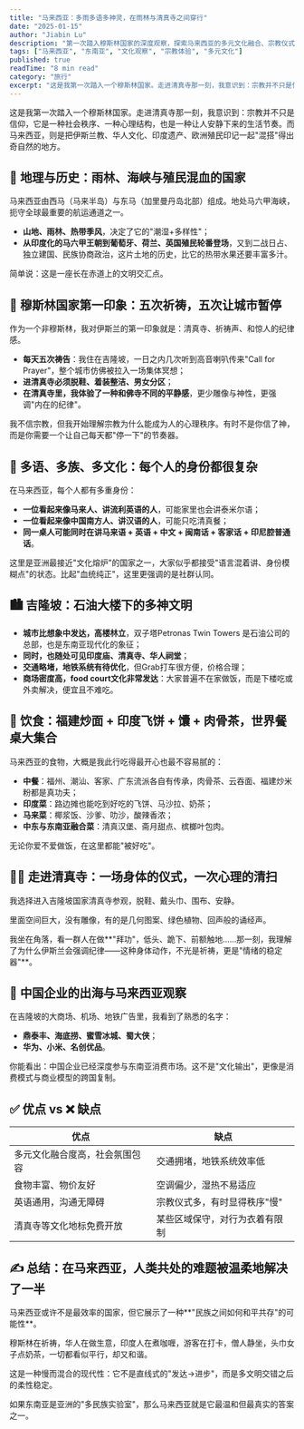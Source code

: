 ```yaml
---
title: "马来西亚：多雨多语多神灵，在雨林与清真寺之间穿行"
date: "2025-01-15"
author: "Jiabin Lu"
description: "第一次踏入穆斯林国家的深度观察，探索马来西亚的多元文化融合、宗教仪式、美食体验，以及这个国家如何温柔地解决人类共处的难题。"
tags: ["马来西亚", "东南亚", "文化观察", "宗教体验", "多元文化"]
published: true
readTime: "8 min read"
category: "旅行"
excerpt: "这是我第一次踏入一个穆斯林国家。走进清真寺那一刻，我意识到：宗教并不只是信仰，它是一种社会秩序、一种心理结构，也是一种让人安静下来的生活节奏。"
---
```


这是我第一次踏入一个穆斯林国家。走进清真寺那一刻，我意识到：宗教并不只是信仰，它是一种社会秩序、一种心理结构，也是一种让人安静下来的生活节奏。而马来西亚，则是把伊斯兰教、华人文化、印度遗产、欧洲殖民印记一起"混搭"得出奇自然的地方。

## 📍 地理与历史：雨林、海峡与殖民混血的国家

马来西亚由西马（马来半岛）与东马（加里曼丹岛北部）组成。地处马六甲海峡，扼守全球最重要的航运通道之一。

- **山地、雨林、热带季风**，决定了它的"潮湿+多样性"；
- **从印度化的马六甲王朝到葡萄牙、荷兰、英国殖民轮番登场**，又到二战日占、独立建国、民族协商政治，这片土地的历史，比它的热带水果还要丰富多汁。

简单说：这是一座长在赤道上的文明交汇点。

## 🕌 穆斯林国家第一印象：五次祈祷，五次让城市暂停

作为一个非穆斯林，我对伊斯兰的第一印象就是：清真寺、祈祷声、和惊人的纪律感。

- **每天五次祷告**：我住在吉隆坡，一日之内几次听到高音喇叭传来"Call for Prayer"，整个城市仿佛被拉入一场集体冥想；
- **进清真寺必须脱鞋、着装整洁、男女分区**；
- **在清真寺里，我体验了一种和佛寺不同的平静感**，更少雕像与神性，更强调"内在的纪律"。

我不信宗教，但我开始理解宗教为什么能成为人的心理秩序。有时不是你信了神，而是你需要一个让自己每天都"停一下"的节奏器。

## 👥 多语、多族、多文化：每个人的身份都很复杂

在马来西亚，每个人都有多重身份：

- **一位看起来像马来人、讲流利英语的人**，可能家里也会讲泰米尔语；
- **一位看起来像中国南方人、讲汉语的人**，可能只吃清真餐；
- **同一桌人可能同时在讲马来语 + 英语 + 中文 + 闽南话 + 客家话 + 印尼腔普通话**。

这里是亚洲最接近"文化熔炉"的国家之一，大家似乎都接受"语言混着讲、身份模糊点"的状态。比起"血统纯正"，这里更强调的是社群认同。

## 🏙️ 吉隆坡：石油大楼下的多神文明

- **城市比想象中发达，高楼林立**，双子塔Petronas Twin Towers 是石油公司的总部，也是东南亚现代化的象征；
- **同时，也随处可见印度庙、清真寺、华人祠堂**；
- **交通略堵，地铁系统有待优化**，但Grab打车很方便，价格合理；
- **商场密度高，food court文化非常发达**：大家普遍不在家做饭，而是下楼吃或外卖解决，便宜且不难吃。

## 🥘 饮食：福建炒面 + 印度飞饼 + 馕 + 肉骨茶，世界餐桌大集合

马来西亚的食物，大概是我此行吃得最开心也最不容易腻的：

- **中餐**：福州、潮汕、客家、广东流派各自有传承，肉骨茶、云吞面、福建炒米粉都是真功夫；
- **印度菜**：路边摊也能吃到好吃的飞饼、马沙拉、奶茶；
- **马来菜**：椰浆饭、沙爹、叻沙，酸辣香浓；
- **中东与东南亚融合菜**：清真汉堡、斋月甜点、槟榔叶包肉。

无论你爱不爱做饭，在这里都能"被好吃"。

## 🚶‍♂️ 走进清真寺：一场身体的仪式，一次心理的清扫

我选择进入吉隆坡国家清真寺参观，脱鞋、戴头巾、围布、安静。

里面空间巨大，没有雕像，有的是几何图案、绿色植物、回声般的诵经声。

我坐在角落，看一群人在做**"拜功"，低头、跪下、前额触地……那一刻，我理解了为什么伊斯兰会强调纪律——这种身体动作，不光是祈祷，更是"情绪的稳定器"**。

## 📱 中国企业的出海与马来西亚观察

在吉隆坡的大商场、机场、地铁广告里，我看到了熟悉的名字：

- **鼎泰丰、海底捞、蜜雪冰城、蜀大侠**；
- **华为、小米、名创优品**。

你能看出：中国企业已经深度参与东南亚消费市场。这不是"文化输出"，更像是消费模式与商业模型的跨国复制。

## ✅ 优点 vs ❌ 缺点

| 优点 | 缺点 |
|------|------|
| 多元文化融合度高，社会氛围包容 | 交通拥堵，地铁系统效率低 |
| 食物丰富、物价友好 | 空调偏少，湿热不易适应 |
| 英语通用，沟通无障碍 | 宗教仪式多，有时显得秩序"慢" |
| 清真寺等文化地标免费开放 | 某些区域保守，对行为衣着有限制 |

## ✍️ 总结：在马来西亚，人类共处的难题被温柔地解决了一半

马来西亚或许不是最效率的国家，但它展示了一种**"民族之间如何和平共存"的可能性**。

穆斯林在祈祷，华人在做生意，印度人在煮咖喱，游客在打卡，僧人静坐，头巾女子点奶茶，一切都看似平行，却又和谐。

这是一种慢而混合的现代性：它不是直线式的"发达→进步"，而是多文明交错之后的柔性稳定。

如果东南亚是亚洲的"多民族实验室"，那么马来西亚就是它最温和但最真实的答案之一。
